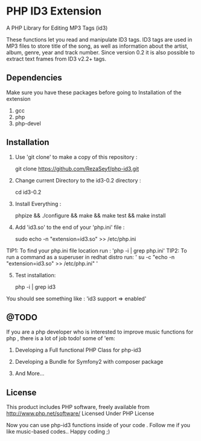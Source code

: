 PHP ID3 Extension
=================
A PHP Library for Editing MP3 Tags (id3) 

These functions let you read and manipulate ID3 tags. 
ID3 tags are used in MP3 files to store title of the song, as well as information about the artist, album, genre, year and track number.
Since version 0.2 it is also possible to extract text frames from ID3 v2.2+ tags.

Dependencies
------------

 Make sure you have these packages before going to Installation of the extension

  1.    gcc
  2.    php
  3.    php-devel



Installation
------------

  1. Use 'git clone' to make a copy of this repository :

        git clone https://github.com/RezaSeyf/php-id3.git

  2. Change current Directory to the id3-0.2 directory :

        cd id3-0.2

  3. Install Everything :

        phpize && ./configure && make && make test && make install

  4. Add 'id3.so' to the end of your 'php.ini' file :

       sudo echo -n "extension=id3.so" >> /etc/php.ini

  TIP1: To find your php.ini file location run : 'php -i | grep php.ini'
  TIP2: To run a command as a superuser in redhat distro run: ' su -c "echo -n "extension=id3.so" >> /etc/php.ini" '

  5. Test installation:

       php -i | grep id3

  You should see something like :  'id3 support => enabled'


@TODO
-----
If you are a php developer who is interested to improve music functions for php , there is a lot of job todo!
some of 'em:
   
  1. Developing a Full functional PHP Class for php-id3

  2. Developing a Bundle for Symfony2 with composer package
 
  3. And More... 

License
-------
This product includes PHP software, freely available from <http://www.php.net/software/>
Licensed Under PHP License
  

Now you can use php-id3 functions inside of your code .
Follow me if you like music-based codes..
Happy coding ;) 
